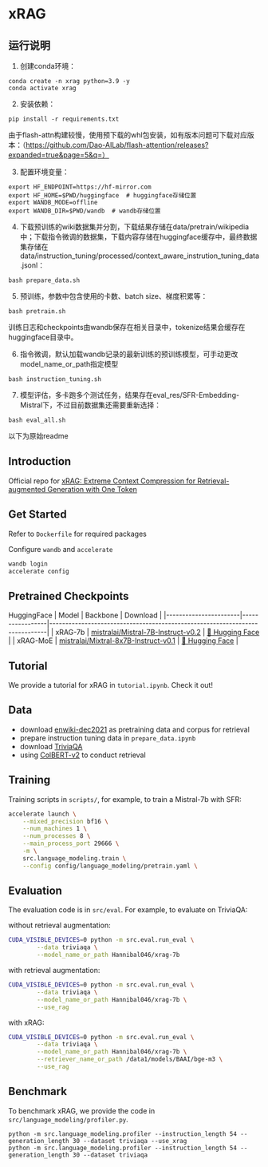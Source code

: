 # xRAG
## 运行说明
1. 创建conda环境：
```
conda create -n xrag python=3.9 -y
conda activate xrag
```

2. 安装依赖：
```
pip install -r requirements.txt
```
由于flash-attn构建较慢，使用预下载的whl包安装，如有版本问题可下载对应版本：（https://github.com/Dao-AILab/flash-attention/releases?expanded=true&page=5&q=）

3. 配置环境变量：
```
export HF_ENDPOINT=https://hf-mirror.com
export HF_HOME=$PWD/huggingface  # huggingface存储位置
export WANDB_MODE=offline
export WANDB_DIR=$PWD/wandb  # wandb存储位置
```

4. 下载预训练的wiki数据集并分割，下载结果存储在data/pretrain/wikipedia中；下载指令微调的数据集，下载内容存储在huggingface缓存中，最终数据集存储在data/instruction_tuning/processed/context_aware_instrution_tuning_data.jsonl：
```
bash prepare_data.sh
```

5. 预训练，参数中包含使用的卡数、batch size、梯度积累等：
```
bash pretrain.sh
```
训练日志和checkpoints由wandb保存在相关目录中，tokenize结果会缓存在huggingface目录中。

6. 指令微调，默认加载wandb记录的最新训练的预训练模型，可手动更改model_name_or_path指定模型
```
bash instruction_tuning.sh
```

7. 模型评估，多卡跑多个测试任务，结果存在eval_res/SFR-Embedding-Mistral下，不过目前数据集还需要重新选择：
```
bash eval_all.sh
```


以下为原始readme
## Introduction
Official repo for [xRAG: Extreme Context Compression for Retrieval-augmented Generation with One Token](https://arxiv.org/abs/2405.13792)

## Get Started
Refer to `Dockerfile` for required packages

Configure `wandb` and `accelerate`
```bash
wandb login
accelerate config
```

## Pretrained Checkpoints
HuggingFace
| Model                 | Backbone | Download                                                                    |
|-----------------------|-----------------|-----------------------------------------------------------------------------|
| xRAG-7b | [mistralai/Mistral-7B-Instruct-v0.2](https://huggingface.co/mistralai/Mistral-7B-Instruct-v0.2)            | [🤗 Hugging Face](https://huggingface.co/Hannibal046/xrag-7b) |
| xRAG-MoE | [mistralai/Mixtral-8x7B-Instruct-v0.1](https://huggingface.co/mistralai/Mixtral-8x7B-Instruct-v0.1)            | [🤗 Hugging Face](https://huggingface.co/Hannibal046/xrag-moe) |


## Tutorial

We provide a tutorial for xRAG in `tutorial.ipynb`. Check it out!

## Data
- download [enwiki-dec2021](https://github.com/facebookresearch/atlas?tab=readme-ov-file#models) as pretraining data and corpus for retrieval
- prepare instruction tuning data in `prepare_data.ipynb`
- download [TriviaQA](https://drive.google.com/drive/folders/1lFFTklW_0HuR53hLpFdLClgfSAhXn_2f)
- using [ColBERT-v2](https://github.com/stanford-futuredata/ColBERT.git) to conduct retrieval

## Training
Training scripts in `scripts/`, for example, to train a Mistral-7b with SFR:
```bash
accelerate launch \
    --mixed_precision bf16 \
    --num_machines 1 \
    --num_processes 8 \
    --main_process_port 29666 \
    -m \
    src.language_modeling.train \
    --config config/language_modeling/pretrain.yaml \
```
## Evaluation
The evaluation code is in `src/eval`. For example, to evaluate on TriviaQA:

without retrieval augmentation:
```bash
CUDA_VISIBLE_DEVICES=0 python -m src.eval.run_eval \
        --data triviaqa \
        --model_name_or_path Hannibal046/xrag-7b
```

with retrieval augmentation:
```bash
CUDA_VISIBLE_DEVICES=0 python -m src.eval.run_eval \
        --data triviaqa \
        --model_name_or_path Hannibal046/xrag-7b \
        --use_rag
```

with xRAG:
```bash
CUDA_VISIBLE_DEVICES=0 python -m src.eval.run_eval \
        --data triviaqa \
        --model_name_or_path Hannibal046/xrag-7b \
        --retriever_name_or_path /data1/models/BAAI/bge-m3 \
        --use_rag
```

## Benchmark
To benchmark xRAG, we provide the code in `src/language_modeling/profiler.py`.
```
python -m src.language_modeling.profiler --instruction_length 54 --generation_length 30 --dataset triviaqa --use_xrag
python -m src.language_modeling.profiler --instruction_length 54 --generation_length 30 --dataset triviaqa
```
